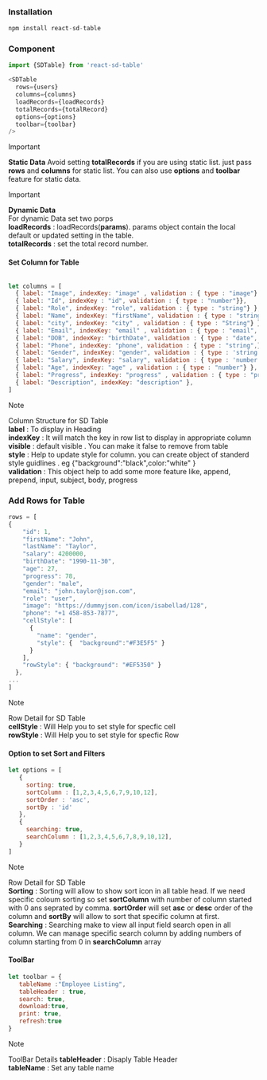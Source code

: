 ### Installation

 ```javascript 
 npm install react-sd-table
```

### Component
```javascript
import {SDTable} from 'react-sd-table'

<SDTable 
  rows={users} 
  columns={columns} 
  loadRecords={loadRecords}
  totalRecords={totalRecord}
  options={options}
  toolbar={toolbar}
/>

```
> [!IMPORTANT]
> **Static Data**
> Avoid setting **totalRecords** if you are using static list. just pass  **rows** and **columns** for static list. You can also use **options** and **toolbar** feature for static data.

> [!IMPORTANT]
> **Dynamic Data**   
> For dynamic Data set two porps      
> **loadRecords** : loadRecords(**params**). params object contain the local default or updated setting in the table.       
> **totalRecords** : set the total record number.   

#### Set Column for Table
```javascript

let columns = [
  { label: "Image", indexKey: "image" , validation : { type : "image"}, visible:true,  style : {} },
  { label: "Id", indexKey : "id", validation : { type : "number"}},
  { label: "Role", indexKey: "role", validation : { type : "string"} },
  { label: "Name", indexKey: "firstName", validation : { type : "string"} },
  { label: "city", indexKey: "city" , validation : { type : "String"} },
  { label: "Email", indexKey: "email" , validation : { type : "email",  subject:"Subject", body:"Hello sir/ madam,"} },
  { label: "DOB", indexKey: "birthDate", validation : { type : "date", input : "mm-dd-yy"}, },
  { label: "Phone", indexKey: "phone", validation : { type : "string",}},
  { label: "Gender", indexKey: "gender", validation : { type : 'string'}},
  { label: "Salary", indexKey: "salary", validation : { type : 'number',  append : "", prepand : "$"}},
  { label: "Age", indexKey: "age" , validation : { type : "number"} },
  { label: "Progress", indexKey: "progress" , validation : { type : "progress"}},
  { label: "Description", indexKey: "description" },
]
```

> [!NOTE]
> Column Structure for SD Table   
> **label** : To display in Heading    
> **indexKey** : It will match the key in row list to display in appropriate column   
> **visible** : default visible . You can make it false to remove from table   
> **style** : Help to update style for column. you can create object of standerd style guidlines . eg {"background":"black",color:"white" }   
> **validation** : This object help to add some more feature like, append, prepend, input, subject, body, progress   


### Add Rows for Table
```javascript
rows = [
{
    "id": 1,
    "firstName": "John",
    "lastName": "Taylor",
    "salary": 4200000,
    "birthDate": "1990-11-30",
    "age": 27,
    "progress": 78,
    "gender": "male",
    "email": "john.taylor@json.com",
    "role": "user",
    "image": "https://dummyjson.com/icon/isabellad/128",
    "phone": "+1 458-853-7877",
    "cellStyle": [
      {
        "name": "gender",
        "style": {  "background":"#F3E5F5" }
      }
    ],
    "rowStyle": { "background": "#EF5350" }
  },
...
]
```

> [!NOTE]
> Row Detail for SD Table   
> **cellStyle** : Will Help you to set style for specfic cell    
> **rowStyle** : Will Help you to set style for specfic Row     

#### Option to set Sort and Filters
```javascript
let options = [
   {
     sorting: true,
     sortColumn : [1,2,3,4,5,6,7,9,10,12],
     sortOrder : 'asc',
     sortBy : 'id'
   },
   {
     searching: true,
     searchColumn : [1,2,3,4,5,6,7,8,9,10,12],
   }
]
```

> [!NOTE]
> Row Detail for SD Table  
> **Sorting** : Sorting will allow to show sort icon in all table head. If we need specific coloum sorting so set **sortColumn** with number of column started with 0 ans seprated by comma. **sortOrder** will set **asc** or **desc** order of the column and **sortBy** will allow to sort that specific column at first.    
> **Searching** : Searching make to view all input field search open in all column. We can manage specific search column by adding numbers of column starting from 0 in **searchColumn** array   
> 
#### ToolBar
```javascript
let toolbar = {
   tableName :"Employee Listing", 
   tableHeader : true, 
   search: true, 
   download:true, 
   print: true, 
   refresh:true 
}
```

> [!NOTE]
> ToolBar Details
> **tableHeader** : Disaply Table Header   
> **tableName** : Set any table name    
